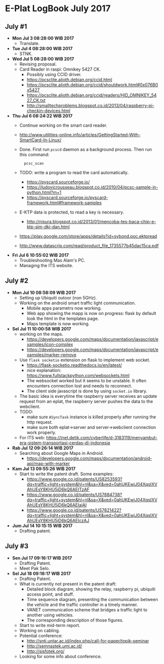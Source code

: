 E-Plat LogBook July 2017
=======================

July #1
-------
- **Mon Jul  3 08:28:00 WIB 2017**
	- Translate.
- **Tue Jul  4 08:28:00 WIB 2017**
	- STNK.
- **Wed Jul  5 08:28:00 WIB 2017**
	- Revising proposal.
	- Card Reader in raspi: Omnikey 5427 CK.
		- Possibly using CCID driver.
		- https://pcsclite.alioth.debian.org/ccid.html
		- https://pcsclite.alioth.debian.org/ccid/shouldwork.html#0x076B0x5427
		- https://pcsclite.alioth.debian.org/ccid/readers/HID_OMNIKEY_5427_CK.txt
		- http://smalltechproblems.blogspot.co.id/2013/04/raspberry-pi-checkin-devices.html
- **Thu Jul  6 08:24:22 WIB 2017**
	- Continue working on the smart card reader.
	- http://www.utilities-online.info/articles/GettingStarted-With-SmartCard-In-Linux/
	- Done. First run `pcscd` daemon as a background process. Then run this command:

			pcsc_scan

	- TODO: write a program to read the card automatically.
		- https://pyscard.sourceforge.io/
		- https://ludovicrousseau.blogspot.co.id/2010/04/pcsc-sample-in-python.html?m=1
		- https://pyscard.sourceforge.io/pyscard-framework.html#framework-samples
	- E-KTP data is protected, to read a key is necessary.
		- http://nisura.blogspot.co.id/2013/01/mencoba-tes-baca-chip-e-ktp-sim-dki-dan.html
	- https://play.google.com/store/apps/details?id=sybond.poc.ektpread
	- http://www.datascrip.com/read/product_file_1735577b45dac15ca.pdf
- **Fri Jul  6 10:55:02 WIB 2017**
	- Troubleshooting Mas Alam's PC.
	- Managing the ITS website.

July #2
-------
- **Mon Jul 10 08:58:09 WIB 2017**
	- Setting up Ubiquiti outoor (non 5GHz).
	- Working on the android smart traffic light communication.
		- Mobile apps parametrs now working.
		- Web app showing the mapp is now on progress: flask by default look the html in the templates page.
		- Maps template is now working.
- **Sel Jul 11 10:00:58 WIB 2017**
	- working on the maps.
		- https://developers.google.com/maps/documentation/javascript/examples/icon-complex
		- https://developers.google.com/maps/documentation/javascript/examples/marker-remove
	- Use `flask socketio` extension on flask to implement web socket.
		- https://flask-socketio.readthedocs.io/en/latest/
		- nice explanation: https://www.fullstackpython.com/websockets.html
		- The websocket worked but it seems to be unstable. It often encounters connection lost and needs to reconnect.
		- The client side javascript is done by using `socket.io` library.
	- The basic idea is everytime the raspberry server receives an update request from an eplat, the raspberry server pushes the data to the webclient.
	- TODO:
		- make sure `ASyncTask` instance is killed properly after running the http request.
		- make sure both eplat->server and server->webclient connection work properly.
	- For ITS web: https://inet.detik.com/cyberlife/d-3183119/menyambut-era-sistem-transportasi-cerdas-di-indonesia
- **Rab Jul 12 09:26:14 WIB 2017**
	- Searching about Google Maps in Android.
		- https://developers.google.com/maps/documentation/android-api/map-with-marker
- **Kam Jul 13 09:55:26 WIB 2017**
	- Start to write the patent draft. Some examples:
		- https://www.google.co.id/patents/US8253593?dq=traffic+light+system&hl=nl&sa=X&ved=0ahUKEwiJ04XqsIXVAhUEsY8KHU5jD6kQ6AEITzAF
		- https://www.google.co.id/patents/US7884738?dq=traffic+light+system&hl=nl&sa=X&ved=0ahUKEwiJ04XqsIXVAhUEsY8KHU5jD6kQ6AEIajAI
		- https://www.google.co.id/patents/US7821422?dq=traffic+light+system&hl=nl&sa=X&ved=0ahUKEwiJ04XqsIXVAhUEsY8KHU5jD6kQ6AEIczAJ
- **Jum Jul 14 10:15:15 WIB 2017**
	- Drafting patent.

July #3
------
- **Sen Jul 17 09:16:17 WIB 2017**
	- Drafting Patent.
	- Meet Pak Selo.
- **Sel Jul 18 09:16:17 WIB 2017**
	- Drafting Patent.
	- What is currently not present in the patent draft:
		- Detailed block diagram, showing the relay, raspberry pi, ubiquiti access point, and stuff.
		- Time sequence diagram, presenting the communication between the vehicle and the traffic controller in a timely manner.
		- VANET communication scheme that bridges a traffic light to another using vehicles.
		- The corresponding description of those figures.
	- Start to write mid-term report.
	- Working on cabling.
	- Potential conference:
		- http://snti.untar.ac.id/index.php/call-for-paper/topik-seminar
		- http://semnastek.umj.ac.id/
		- http://sisfotek.org/
	- Looking for some info about conference.
